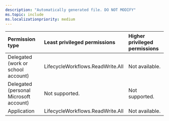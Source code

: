 ```yaml
---
description: "Automatically generated file. DO NOT MODIFY"
ms.topic: include
ms.localizationpriority: medium
---
```


|Permission type|Least privileged permissions|Higher privileged permissions|
|:---|:---|:---|
|Delegated (work or school account)|LifecycleWorkflows.ReadWrite.All|Not available.|
|Delegated (personal Microsoft account)|Not supported.|Not supported.|
|Application|LifecycleWorkflows.ReadWrite.All|Not available.|

